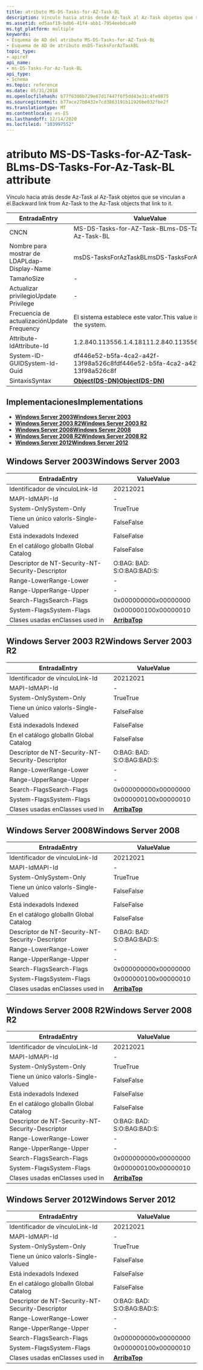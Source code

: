 ```yaml
---
title: atributo MS-DS-Tasks-for-AZ-Task-BL
description: Vínculo hacia atrás desde Az-Task al Az-Task objetos que se vinculan a él.
ms.assetid: ed5aaf19-bdb6-41f4-abb1-7954eebdca40
ms.tgt_platform: multiple
keywords:
- Esquema de AD del atributo MS-DS-Tasks-for-AZ-Task-BL
- Esquema de AD de atributo msDS-TasksForAzTaskBL
topic_type:
- apiref
api_name:
- ms-DS-Tasks-For-Az-Task-BL
api_type:
- Schema
ms.topic: reference
ms.date: 05/31/2018
ms.openlocfilehash: b77f6300b729e67d17447f6f5dd43e31c4fe0875
ms.sourcegitcommit: b77ace27b0432e7cd3863191b11926be032fbe2f
ms.translationtype: MT
ms.contentlocale: es-ES
ms.lasthandoff: 12/14/2020
ms.locfileid: "103997552"
---
```

# <a name="ms-ds-tasks-for-az-task-bl-attribute"></a><span data-ttu-id="e47a7-105">atributo MS-DS-Tasks-for-AZ-Task-BL</span><span class="sxs-lookup"><span data-stu-id="e47a7-105">ms-DS-Tasks-For-Az-Task-BL attribute</span></span>

<span data-ttu-id="e47a7-106">Vínculo hacia atrás desde Az-Task al Az-Task objetos que se vinculan a él.</span><span class="sxs-lookup"><span data-stu-id="e47a7-106">Backward link from Az-Task to the Az-Task objects that link to it.</span></span>



| <span data-ttu-id="e47a7-107">Entrada</span><span class="sxs-lookup"><span data-stu-id="e47a7-107">Entry</span></span> | <span data-ttu-id="e47a7-108">Value</span><span class="sxs-lookup"><span data-stu-id="e47a7-108">Value</span></span> |
|-------------------|-----------------------------------------|
| <span data-ttu-id="e47a7-109">CN</span><span class="sxs-lookup"><span data-stu-id="e47a7-109">CN</span></span>                | <span data-ttu-id="e47a7-110">MS-DS-Tasks-for-AZ-Task-BL</span><span class="sxs-lookup"><span data-stu-id="e47a7-110">ms-DS-Tasks-For-Az-Task-BL</span></span>              |
| <span data-ttu-id="e47a7-111">Nombre para mostrar de LDAP</span><span class="sxs-lookup"><span data-stu-id="e47a7-111">Ldap-Display-Name</span></span> | <span data-ttu-id="e47a7-112">msDS-TasksForAzTaskBL</span><span class="sxs-lookup"><span data-stu-id="e47a7-112">msDS-TasksForAzTaskBL</span></span>                   |
| <span data-ttu-id="e47a7-113">Tamaño</span><span class="sxs-lookup"><span data-stu-id="e47a7-113">Size</span></span>              | \-                                      |
| <span data-ttu-id="e47a7-114">Actualizar privilegio</span><span class="sxs-lookup"><span data-stu-id="e47a7-114">Update Privilege</span></span>  | \-                                      |
| <span data-ttu-id="e47a7-115">Frecuencia de actualización</span><span class="sxs-lookup"><span data-stu-id="e47a7-115">Update Frequency</span></span>  | <span data-ttu-id="e47a7-116">El sistema establece este valor.</span><span class="sxs-lookup"><span data-stu-id="e47a7-116">This value is set by the system.</span></span>        |
| <span data-ttu-id="e47a7-117">Attribute-Id</span><span class="sxs-lookup"><span data-stu-id="e47a7-117">Attribute-Id</span></span>      | <span data-ttu-id="e47a7-118">1.2.840.113556.1.4.1811</span><span class="sxs-lookup"><span data-stu-id="e47a7-118">1.2.840.113556.1.4.1811</span></span>                 |
| <span data-ttu-id="e47a7-119">System-ID-GUID</span><span class="sxs-lookup"><span data-stu-id="e47a7-119">System-Id-Guid</span></span>    | <span data-ttu-id="e47a7-120">df446e52-b5fa-4ca2-a42f-13f98a526c8f</span><span class="sxs-lookup"><span data-stu-id="e47a7-120">df446e52-b5fa-4ca2-a42f-13f98a526c8f</span></span>    |
| <span data-ttu-id="e47a7-121">Sintaxis</span><span class="sxs-lookup"><span data-stu-id="e47a7-121">Syntax</span></span>            | [<span data-ttu-id="e47a7-122">**Object(DS-DN)**</span><span class="sxs-lookup"><span data-stu-id="e47a7-122">**Object(DS-DN)**</span></span>](s-object-ds-dn.md) |



## <a name="implementations"></a><span data-ttu-id="e47a7-123">Implementaciones</span><span class="sxs-lookup"><span data-stu-id="e47a7-123">Implementations</span></span>

-   [<span data-ttu-id="e47a7-124">**Windows Server 2003**</span><span class="sxs-lookup"><span data-stu-id="e47a7-124">**Windows Server 2003**</span></span>](#windows-server-2003)
-   [<span data-ttu-id="e47a7-125">**Windows Server 2003 R2**</span><span class="sxs-lookup"><span data-stu-id="e47a7-125">**Windows Server 2003 R2**</span></span>](#windows-server-2003-r2)
-   [<span data-ttu-id="e47a7-126">**Windows Server 2008**</span><span class="sxs-lookup"><span data-stu-id="e47a7-126">**Windows Server 2008**</span></span>](#windows-server-2008)
-   [<span data-ttu-id="e47a7-127">**Windows Server 2008 R2**</span><span class="sxs-lookup"><span data-stu-id="e47a7-127">**Windows Server 2008 R2**</span></span>](#windows-server-2008-r2)
-   [<span data-ttu-id="e47a7-128">**Windows Server 2012**</span><span class="sxs-lookup"><span data-stu-id="e47a7-128">**Windows Server 2012**</span></span>](#windows-server-2012)

## <a name="windows-server-2003"></a><span data-ttu-id="e47a7-129">Windows Server 2003</span><span class="sxs-lookup"><span data-stu-id="e47a7-129">Windows Server 2003</span></span>



| <span data-ttu-id="e47a7-130">Entrada</span><span class="sxs-lookup"><span data-stu-id="e47a7-130">Entry</span></span> | <span data-ttu-id="e47a7-131">Value</span><span class="sxs-lookup"><span data-stu-id="e47a7-131">Value</span></span> |
|------------------------|---------------------------------|
| <span data-ttu-id="e47a7-132">Identificador de vínculo</span><span class="sxs-lookup"><span data-stu-id="e47a7-132">Link-Id</span></span>                | <span data-ttu-id="e47a7-133">2021</span><span class="sxs-lookup"><span data-stu-id="e47a7-133">2021</span></span>                            |
| <span data-ttu-id="e47a7-134">MAPI-Id</span><span class="sxs-lookup"><span data-stu-id="e47a7-134">MAPI-Id</span></span>                | \-                              |
| <span data-ttu-id="e47a7-135">System-Only</span><span class="sxs-lookup"><span data-stu-id="e47a7-135">System-Only</span></span>            | <span data-ttu-id="e47a7-136">True</span><span class="sxs-lookup"><span data-stu-id="e47a7-136">True</span></span>                            |
| <span data-ttu-id="e47a7-137">Tiene un único valor</span><span class="sxs-lookup"><span data-stu-id="e47a7-137">Is-Single-Valued</span></span>       | <span data-ttu-id="e47a7-138">False</span><span class="sxs-lookup"><span data-stu-id="e47a7-138">False</span></span>                           |
| <span data-ttu-id="e47a7-139">Está indexado</span><span class="sxs-lookup"><span data-stu-id="e47a7-139">Is Indexed</span></span>             | <span data-ttu-id="e47a7-140">False</span><span class="sxs-lookup"><span data-stu-id="e47a7-140">False</span></span>                           |
| <span data-ttu-id="e47a7-141">En el catálogo global</span><span class="sxs-lookup"><span data-stu-id="e47a7-141">In Global Catalog</span></span>      | <span data-ttu-id="e47a7-142">False</span><span class="sxs-lookup"><span data-stu-id="e47a7-142">False</span></span>                           |
| <span data-ttu-id="e47a7-143">Descriptor de NT-Security-</span><span class="sxs-lookup"><span data-stu-id="e47a7-143">NT-Security-Descriptor</span></span> | <span data-ttu-id="e47a7-144">O:BAG: BAD: S:</span><span class="sxs-lookup"><span data-stu-id="e47a7-144">O:BAG:BAD:S:</span></span>                    |
| <span data-ttu-id="e47a7-145">Range-Lower</span><span class="sxs-lookup"><span data-stu-id="e47a7-145">Range-Lower</span></span>            | \-                              |
| <span data-ttu-id="e47a7-146">Range-Upper</span><span class="sxs-lookup"><span data-stu-id="e47a7-146">Range-Upper</span></span>            | \-                              |
| <span data-ttu-id="e47a7-147">Search-Flags</span><span class="sxs-lookup"><span data-stu-id="e47a7-147">Search-Flags</span></span>           | <span data-ttu-id="e47a7-148">0x00000000</span><span class="sxs-lookup"><span data-stu-id="e47a7-148">0x00000000</span></span>                      |
| <span data-ttu-id="e47a7-149">System-Flags</span><span class="sxs-lookup"><span data-stu-id="e47a7-149">System-Flags</span></span>           | <span data-ttu-id="e47a7-150">0x00000010</span><span class="sxs-lookup"><span data-stu-id="e47a7-150">0x00000010</span></span>                      |
| <span data-ttu-id="e47a7-151">Clases usadas en</span><span class="sxs-lookup"><span data-stu-id="e47a7-151">Classes used in</span></span>        | [<span data-ttu-id="e47a7-152">**Arriba**</span><span class="sxs-lookup"><span data-stu-id="e47a7-152">**Top**</span></span>](c-top.md)<br/> |



## <a name="windows-server-2003-r2"></a><span data-ttu-id="e47a7-153">Windows Server 2003 R2</span><span class="sxs-lookup"><span data-stu-id="e47a7-153">Windows Server 2003 R2</span></span>



| <span data-ttu-id="e47a7-154">Entrada</span><span class="sxs-lookup"><span data-stu-id="e47a7-154">Entry</span></span> | <span data-ttu-id="e47a7-155">Value</span><span class="sxs-lookup"><span data-stu-id="e47a7-155">Value</span></span> |
|------------------------|---------------------------------|
| <span data-ttu-id="e47a7-156">Identificador de vínculo</span><span class="sxs-lookup"><span data-stu-id="e47a7-156">Link-Id</span></span>                | <span data-ttu-id="e47a7-157">2021</span><span class="sxs-lookup"><span data-stu-id="e47a7-157">2021</span></span>                            |
| <span data-ttu-id="e47a7-158">MAPI-Id</span><span class="sxs-lookup"><span data-stu-id="e47a7-158">MAPI-Id</span></span>                | \-                              |
| <span data-ttu-id="e47a7-159">System-Only</span><span class="sxs-lookup"><span data-stu-id="e47a7-159">System-Only</span></span>            | <span data-ttu-id="e47a7-160">True</span><span class="sxs-lookup"><span data-stu-id="e47a7-160">True</span></span>                            |
| <span data-ttu-id="e47a7-161">Tiene un único valor</span><span class="sxs-lookup"><span data-stu-id="e47a7-161">Is-Single-Valued</span></span>       | <span data-ttu-id="e47a7-162">False</span><span class="sxs-lookup"><span data-stu-id="e47a7-162">False</span></span>                           |
| <span data-ttu-id="e47a7-163">Está indexado</span><span class="sxs-lookup"><span data-stu-id="e47a7-163">Is Indexed</span></span>             | <span data-ttu-id="e47a7-164">False</span><span class="sxs-lookup"><span data-stu-id="e47a7-164">False</span></span>                           |
| <span data-ttu-id="e47a7-165">En el catálogo global</span><span class="sxs-lookup"><span data-stu-id="e47a7-165">In Global Catalog</span></span>      | <span data-ttu-id="e47a7-166">False</span><span class="sxs-lookup"><span data-stu-id="e47a7-166">False</span></span>                           |
| <span data-ttu-id="e47a7-167">Descriptor de NT-Security-</span><span class="sxs-lookup"><span data-stu-id="e47a7-167">NT-Security-Descriptor</span></span> | <span data-ttu-id="e47a7-168">O:BAG: BAD: S:</span><span class="sxs-lookup"><span data-stu-id="e47a7-168">O:BAG:BAD:S:</span></span>                    |
| <span data-ttu-id="e47a7-169">Range-Lower</span><span class="sxs-lookup"><span data-stu-id="e47a7-169">Range-Lower</span></span>            | \-                              |
| <span data-ttu-id="e47a7-170">Range-Upper</span><span class="sxs-lookup"><span data-stu-id="e47a7-170">Range-Upper</span></span>            | \-                              |
| <span data-ttu-id="e47a7-171">Search-Flags</span><span class="sxs-lookup"><span data-stu-id="e47a7-171">Search-Flags</span></span>           | <span data-ttu-id="e47a7-172">0x00000000</span><span class="sxs-lookup"><span data-stu-id="e47a7-172">0x00000000</span></span>                      |
| <span data-ttu-id="e47a7-173">System-Flags</span><span class="sxs-lookup"><span data-stu-id="e47a7-173">System-Flags</span></span>           | <span data-ttu-id="e47a7-174">0x00000010</span><span class="sxs-lookup"><span data-stu-id="e47a7-174">0x00000010</span></span>                      |
| <span data-ttu-id="e47a7-175">Clases usadas en</span><span class="sxs-lookup"><span data-stu-id="e47a7-175">Classes used in</span></span>        | [<span data-ttu-id="e47a7-176">**Arriba**</span><span class="sxs-lookup"><span data-stu-id="e47a7-176">**Top**</span></span>](c-top.md)<br/> |



## <a name="windows-server-2008"></a><span data-ttu-id="e47a7-177">Windows Server 2008</span><span class="sxs-lookup"><span data-stu-id="e47a7-177">Windows Server 2008</span></span>



| <span data-ttu-id="e47a7-178">Entrada</span><span class="sxs-lookup"><span data-stu-id="e47a7-178">Entry</span></span> | <span data-ttu-id="e47a7-179">Value</span><span class="sxs-lookup"><span data-stu-id="e47a7-179">Value</span></span> |
|------------------------|---------------------------------|
| <span data-ttu-id="e47a7-180">Identificador de vínculo</span><span class="sxs-lookup"><span data-stu-id="e47a7-180">Link-Id</span></span>                | <span data-ttu-id="e47a7-181">2021</span><span class="sxs-lookup"><span data-stu-id="e47a7-181">2021</span></span>                            |
| <span data-ttu-id="e47a7-182">MAPI-Id</span><span class="sxs-lookup"><span data-stu-id="e47a7-182">MAPI-Id</span></span>                | \-                              |
| <span data-ttu-id="e47a7-183">System-Only</span><span class="sxs-lookup"><span data-stu-id="e47a7-183">System-Only</span></span>            | <span data-ttu-id="e47a7-184">True</span><span class="sxs-lookup"><span data-stu-id="e47a7-184">True</span></span>                            |
| <span data-ttu-id="e47a7-185">Tiene un único valor</span><span class="sxs-lookup"><span data-stu-id="e47a7-185">Is-Single-Valued</span></span>       | <span data-ttu-id="e47a7-186">False</span><span class="sxs-lookup"><span data-stu-id="e47a7-186">False</span></span>                           |
| <span data-ttu-id="e47a7-187">Está indexado</span><span class="sxs-lookup"><span data-stu-id="e47a7-187">Is Indexed</span></span>             | <span data-ttu-id="e47a7-188">False</span><span class="sxs-lookup"><span data-stu-id="e47a7-188">False</span></span>                           |
| <span data-ttu-id="e47a7-189">En el catálogo global</span><span class="sxs-lookup"><span data-stu-id="e47a7-189">In Global Catalog</span></span>      | <span data-ttu-id="e47a7-190">False</span><span class="sxs-lookup"><span data-stu-id="e47a7-190">False</span></span>                           |
| <span data-ttu-id="e47a7-191">Descriptor de NT-Security-</span><span class="sxs-lookup"><span data-stu-id="e47a7-191">NT-Security-Descriptor</span></span> | <span data-ttu-id="e47a7-192">O:BAG: BAD: S:</span><span class="sxs-lookup"><span data-stu-id="e47a7-192">O:BAG:BAD:S:</span></span>                    |
| <span data-ttu-id="e47a7-193">Range-Lower</span><span class="sxs-lookup"><span data-stu-id="e47a7-193">Range-Lower</span></span>            | \-                              |
| <span data-ttu-id="e47a7-194">Range-Upper</span><span class="sxs-lookup"><span data-stu-id="e47a7-194">Range-Upper</span></span>            | \-                              |
| <span data-ttu-id="e47a7-195">Search-Flags</span><span class="sxs-lookup"><span data-stu-id="e47a7-195">Search-Flags</span></span>           | <span data-ttu-id="e47a7-196">0x00000000</span><span class="sxs-lookup"><span data-stu-id="e47a7-196">0x00000000</span></span>                      |
| <span data-ttu-id="e47a7-197">System-Flags</span><span class="sxs-lookup"><span data-stu-id="e47a7-197">System-Flags</span></span>           | <span data-ttu-id="e47a7-198">0x00000010</span><span class="sxs-lookup"><span data-stu-id="e47a7-198">0x00000010</span></span>                      |
| <span data-ttu-id="e47a7-199">Clases usadas en</span><span class="sxs-lookup"><span data-stu-id="e47a7-199">Classes used in</span></span>        | [<span data-ttu-id="e47a7-200">**Arriba**</span><span class="sxs-lookup"><span data-stu-id="e47a7-200">**Top**</span></span>](c-top.md)<br/> |



## <a name="windows-server-2008-r2"></a><span data-ttu-id="e47a7-201">Windows Server 2008 R2</span><span class="sxs-lookup"><span data-stu-id="e47a7-201">Windows Server 2008 R2</span></span>



| <span data-ttu-id="e47a7-202">Entrada</span><span class="sxs-lookup"><span data-stu-id="e47a7-202">Entry</span></span> | <span data-ttu-id="e47a7-203">Value</span><span class="sxs-lookup"><span data-stu-id="e47a7-203">Value</span></span> |
|------------------------|---------------------------------|
| <span data-ttu-id="e47a7-204">Identificador de vínculo</span><span class="sxs-lookup"><span data-stu-id="e47a7-204">Link-Id</span></span>                | <span data-ttu-id="e47a7-205">2021</span><span class="sxs-lookup"><span data-stu-id="e47a7-205">2021</span></span>                            |
| <span data-ttu-id="e47a7-206">MAPI-Id</span><span class="sxs-lookup"><span data-stu-id="e47a7-206">MAPI-Id</span></span>                | \-                              |
| <span data-ttu-id="e47a7-207">System-Only</span><span class="sxs-lookup"><span data-stu-id="e47a7-207">System-Only</span></span>            | <span data-ttu-id="e47a7-208">True</span><span class="sxs-lookup"><span data-stu-id="e47a7-208">True</span></span>                            |
| <span data-ttu-id="e47a7-209">Tiene un único valor</span><span class="sxs-lookup"><span data-stu-id="e47a7-209">Is-Single-Valued</span></span>       | <span data-ttu-id="e47a7-210">False</span><span class="sxs-lookup"><span data-stu-id="e47a7-210">False</span></span>                           |
| <span data-ttu-id="e47a7-211">Está indexado</span><span class="sxs-lookup"><span data-stu-id="e47a7-211">Is Indexed</span></span>             | <span data-ttu-id="e47a7-212">False</span><span class="sxs-lookup"><span data-stu-id="e47a7-212">False</span></span>                           |
| <span data-ttu-id="e47a7-213">En el catálogo global</span><span class="sxs-lookup"><span data-stu-id="e47a7-213">In Global Catalog</span></span>      | <span data-ttu-id="e47a7-214">False</span><span class="sxs-lookup"><span data-stu-id="e47a7-214">False</span></span>                           |
| <span data-ttu-id="e47a7-215">Descriptor de NT-Security-</span><span class="sxs-lookup"><span data-stu-id="e47a7-215">NT-Security-Descriptor</span></span> | <span data-ttu-id="e47a7-216">O:BAG: BAD: S:</span><span class="sxs-lookup"><span data-stu-id="e47a7-216">O:BAG:BAD:S:</span></span>                    |
| <span data-ttu-id="e47a7-217">Range-Lower</span><span class="sxs-lookup"><span data-stu-id="e47a7-217">Range-Lower</span></span>            | \-                              |
| <span data-ttu-id="e47a7-218">Range-Upper</span><span class="sxs-lookup"><span data-stu-id="e47a7-218">Range-Upper</span></span>            | \-                              |
| <span data-ttu-id="e47a7-219">Search-Flags</span><span class="sxs-lookup"><span data-stu-id="e47a7-219">Search-Flags</span></span>           | <span data-ttu-id="e47a7-220">0x00000000</span><span class="sxs-lookup"><span data-stu-id="e47a7-220">0x00000000</span></span>                      |
| <span data-ttu-id="e47a7-221">System-Flags</span><span class="sxs-lookup"><span data-stu-id="e47a7-221">System-Flags</span></span>           | <span data-ttu-id="e47a7-222">0x00000010</span><span class="sxs-lookup"><span data-stu-id="e47a7-222">0x00000010</span></span>                      |
| <span data-ttu-id="e47a7-223">Clases usadas en</span><span class="sxs-lookup"><span data-stu-id="e47a7-223">Classes used in</span></span>        | [<span data-ttu-id="e47a7-224">**Arriba**</span><span class="sxs-lookup"><span data-stu-id="e47a7-224">**Top**</span></span>](c-top.md)<br/> |



## <a name="windows-server-2012"></a><span data-ttu-id="e47a7-225">Windows Server 2012</span><span class="sxs-lookup"><span data-stu-id="e47a7-225">Windows Server 2012</span></span>



| <span data-ttu-id="e47a7-226">Entrada</span><span class="sxs-lookup"><span data-stu-id="e47a7-226">Entry</span></span> | <span data-ttu-id="e47a7-227">Value</span><span class="sxs-lookup"><span data-stu-id="e47a7-227">Value</span></span> |
|------------------------|---------------------------------|
| <span data-ttu-id="e47a7-228">Identificador de vínculo</span><span class="sxs-lookup"><span data-stu-id="e47a7-228">Link-Id</span></span>                | <span data-ttu-id="e47a7-229">2021</span><span class="sxs-lookup"><span data-stu-id="e47a7-229">2021</span></span>                            |
| <span data-ttu-id="e47a7-230">MAPI-Id</span><span class="sxs-lookup"><span data-stu-id="e47a7-230">MAPI-Id</span></span>                | \-                              |
| <span data-ttu-id="e47a7-231">System-Only</span><span class="sxs-lookup"><span data-stu-id="e47a7-231">System-Only</span></span>            | <span data-ttu-id="e47a7-232">True</span><span class="sxs-lookup"><span data-stu-id="e47a7-232">True</span></span>                            |
| <span data-ttu-id="e47a7-233">Tiene un único valor</span><span class="sxs-lookup"><span data-stu-id="e47a7-233">Is-Single-Valued</span></span>       | <span data-ttu-id="e47a7-234">False</span><span class="sxs-lookup"><span data-stu-id="e47a7-234">False</span></span>                           |
| <span data-ttu-id="e47a7-235">Está indexado</span><span class="sxs-lookup"><span data-stu-id="e47a7-235">Is Indexed</span></span>             | <span data-ttu-id="e47a7-236">False</span><span class="sxs-lookup"><span data-stu-id="e47a7-236">False</span></span>                           |
| <span data-ttu-id="e47a7-237">En el catálogo global</span><span class="sxs-lookup"><span data-stu-id="e47a7-237">In Global Catalog</span></span>      | <span data-ttu-id="e47a7-238">False</span><span class="sxs-lookup"><span data-stu-id="e47a7-238">False</span></span>                           |
| <span data-ttu-id="e47a7-239">Descriptor de NT-Security-</span><span class="sxs-lookup"><span data-stu-id="e47a7-239">NT-Security-Descriptor</span></span> | <span data-ttu-id="e47a7-240">O:BAG: BAD: S:</span><span class="sxs-lookup"><span data-stu-id="e47a7-240">O:BAG:BAD:S:</span></span>                    |
| <span data-ttu-id="e47a7-241">Range-Lower</span><span class="sxs-lookup"><span data-stu-id="e47a7-241">Range-Lower</span></span>            | \-                              |
| <span data-ttu-id="e47a7-242">Range-Upper</span><span class="sxs-lookup"><span data-stu-id="e47a7-242">Range-Upper</span></span>            | \-                              |
| <span data-ttu-id="e47a7-243">Search-Flags</span><span class="sxs-lookup"><span data-stu-id="e47a7-243">Search-Flags</span></span>           | <span data-ttu-id="e47a7-244">0x00000000</span><span class="sxs-lookup"><span data-stu-id="e47a7-244">0x00000000</span></span>                      |
| <span data-ttu-id="e47a7-245">System-Flags</span><span class="sxs-lookup"><span data-stu-id="e47a7-245">System-Flags</span></span>           | <span data-ttu-id="e47a7-246">0x00000010</span><span class="sxs-lookup"><span data-stu-id="e47a7-246">0x00000010</span></span>                      |
| <span data-ttu-id="e47a7-247">Clases usadas en</span><span class="sxs-lookup"><span data-stu-id="e47a7-247">Classes used in</span></span>        | [<span data-ttu-id="e47a7-248">**Arriba**</span><span class="sxs-lookup"><span data-stu-id="e47a7-248">**Top**</span></span>](c-top.md)<br/> |



 

 





